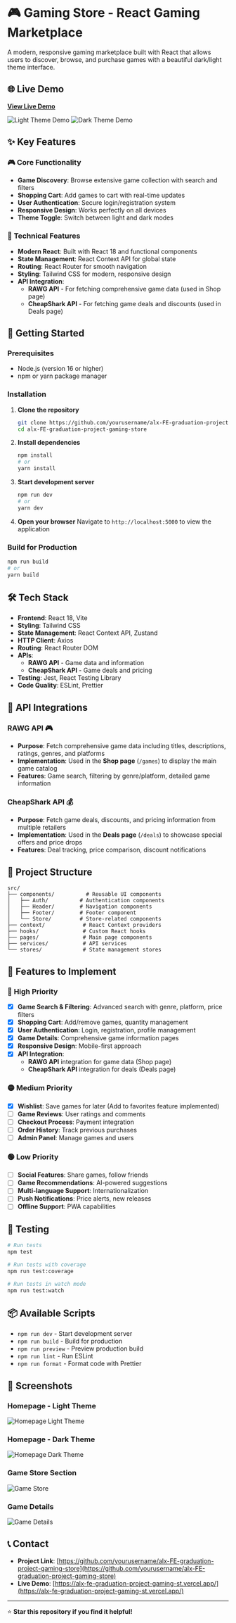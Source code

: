 # 🎮 Gaming Store - React Gaming Marketplace

A modern, responsive gaming marketplace built with React that allows users to discover, browse, and purchase games with a beautiful dark/light theme interface.

## 🌐 Live Demo

**[View Live Demo](https://alx-fe-graduation-project-gaming-st.vercel.app/)**

![Light Theme Demo](public/assets/screenshots/homepage-light-theme.jpg)
![Dark Theme Demo](public/assets/screenshots/homepage-dark-theme.jpg)

## ✨ Key Features

### 🎮 **Core Functionality**
- **Game Discovery**: Browse extensive game collection with search and filters
- **Shopping Cart**: Add games to cart with real-time updates
- **User Authentication**: Secure login/registration system
- **Responsive Design**: Works perfectly on all devices
- **Theme Toggle**: Switch between light and dark modes

### 🔧 **Technical Features**
- **Modern React**: Built with React 18 and functional components
- **State Management**: React Context API for global state
- **Routing**: React Router for smooth navigation
- **Styling**: Tailwind CSS for modern, responsive design
- **API Integration**: 
  - **RAWG API** - For fetching comprehensive game data (used in Shop page)
  - **CheapShark API** - For fetching game deals and discounts (used in Deals page)

## 🚀 Getting Started

### Prerequisites
- Node.js (version 16 or higher)
- npm or yarn package manager

### Installation

1. **Clone the repository**
   ```bash
   git clone https://github.com/yourusername/alx-FE-graduation-project-gaming-store.git
   cd alx-FE-graduation-project-gaming-store
   ```

2. **Install dependencies**
   ```bash
   npm install
   # or
   yarn install
   ```

3. **Start development server**
   ```bash
   npm run dev
   # or
   yarn dev
   ```

4. **Open your browser**
   Navigate to `http://localhost:5000` to view the application

### Build for Production

```bash
npm run build
# or
yarn build
```

## 🛠️ Tech Stack

- **Frontend**: React 18, Vite
- **Styling**: Tailwind CSS
- **State Management**: React Context API, Zustand
- **HTTP Client**: Axios
- **Routing**: React Router DOM
- **APIs**: 
  - **RAWG API** - Game data and information
  - **CheapShark API** - Game deals and pricing
- **Testing**: Jest, React Testing Library
- **Code Quality**: ESLint, Prettier

## 🔌 API Integrations

### **RAWG API** 🎮
- **Purpose**: Fetch comprehensive game data including titles, descriptions, ratings, genres, and platforms
- **Implementation**: Used in the **Shop page** (`/games`) to display the main game catalog
- **Features**: Game search, filtering by genre/platform, detailed game information

### **CheapShark API** 💰
- **Purpose**: Fetch game deals, discounts, and pricing information from multiple retailers
- **Implementation**: Used in the **Deals page** (`/deals`) to showcase special offers and price drops
- **Features**: Deal tracking, price comparison, discount notifications

## 📁 Project Structure

```
src/
├── components/          # Reusable UI components
│   ├── Auth/          # Authentication components
│   ├── Header/        # Navigation components
│   ├── Footer/        # Footer component
│   └── Store/         # Store-related components
├── context/            # React Context providers
├── hooks/              # Custom React hooks
├── pages/              # Main page components
├── services/           # API services
└── stores/             # State management stores
```

## 🎯 Features to Implement

### 🔴 **High Priority**
- [x] **Game Search & Filtering**: Advanced search with genre, platform, price filters
- [x] **Shopping Cart**: Add/remove games, quantity management
- [x] **User Authentication**: Login, registration, profile management
- [x] **Game Details**: Comprehensive game information pages
- [x] **Responsive Design**: Mobile-first approach
- [x] **API Integration**: 
  - **RAWG API** integration for game data (Shop page)
  - **CheapShark API** integration for deals (Deals page)

### 🟡 **Medium Priority**
- [x] **Wishlist**: Save games for later (Add to favorites feature implemented)
- [ ] **Game Reviews**: User ratings and comments
- [ ] **Checkout Process**: Payment integration
- [ ] **Order History**: Track previous purchases
- [ ] **Admin Panel**: Manage games and users

### 🟢 **Low Priority**
- [ ] **Social Features**: Share games, follow friends
- [ ] **Game Recommendations**: AI-powered suggestions
- [ ] **Multi-language Support**: Internationalization
- [ ] **Push Notifications**: Price alerts, new releases
- [ ] **Offline Support**: PWA capabilities

## 🧪 Testing

```bash
# Run tests
npm test

# Run tests with coverage
npm run test:coverage

# Run tests in watch mode
npm run test:watch
```

## 📦 Available Scripts

- `npm run dev` - Start development server
- `npm run build` - Build for production
- `npm run preview` - Preview production build
- `npm run lint` - Run ESLint
- `npm run format` - Format code with Prettier


## 📸 Screenshots

### Homepage - Light Theme
![Homepage Light Theme](public/assets/screenshots/homepage-light-theme.jpg)

### Homepage - Dark Theme  
![Homepage Dark Theme](public/assets/screenshots/homepage-dark-theme.jpg)

### Game Store Section
![Game Store](public/assets/screenshots/game-store-section.jpg)

### Game Details
![Game Details](public/assets/screenshots/game-details.jpg)

## 📞 Contact

- **Project Link**: [https://github.com/yourusername/alx-FE-graduation-project-gaming-store](https://github.com/yourusername/alx-FE-graduation-project-gaming-store)
- **Live Demo**: [https://alx-fe-graduation-project-gaming-st.vercel.app/](https://alx-fe-graduation-project-gaming-st.vercel.app/)

---

⭐ **Star this repository if you find it helpful!**